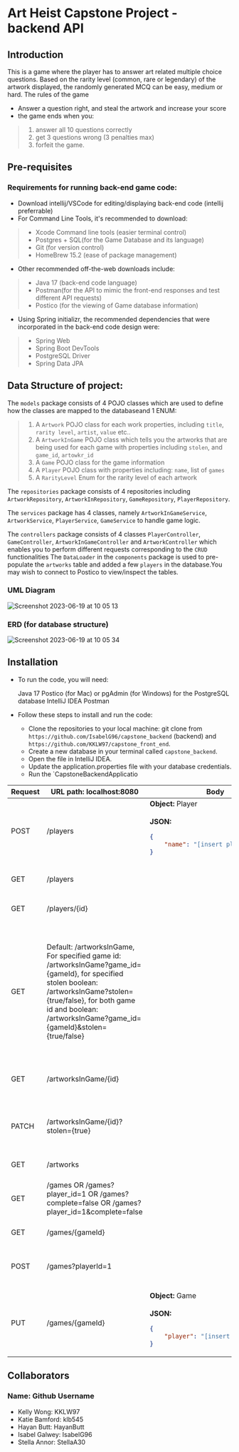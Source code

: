# Art Heist Capstone Project - backend API

## Introduction 
This is a game where the player has to answer art related multiple choice questions. Based on the rarity level (common, rare or legendary) of the artwork displayed, the randomly generated MCQ can be easy, medium or hard.
The rules of the game 
* Answer a question right, and steal the artwork and increase your score
* the game ends when you:
>1.  answer all 10 questions correctly
 >2.  get 3 questions wrong (3 penalties max)
 >3. forfeit the game. 


## Pre-requisites
### Requirements for running back-end game code:
* Download intellij/VSCode for editing/displaying back-end code (intellij preferrable)
* For Command Line Tools, it's recommended to download:
>* Xcode Command line tools (easier terminal control)
>* Postgres + SQL(for the Game Database and its language)
>* Git (for version control)
>* HomeBrew 15.2 (ease of package management)
* Other recommended off-the-web downloads include:
>* Java 17 (back-end code language)
>* Postman(for the API to mimic the front-end responses and test different API requests)
>* Postico (for the viewing of Game database information)
* Using Spring initializr, the recommended dependencies that were incorporated in the back-end code design were:
>* Spring Web
>* Spring Boot DevTools
>* PostgreSQL Driver
>* Spring Data JPA


## Data Structure of project:
The `models` package consists of 4 POJO classes which are used to define how the classes are mapped to the databaseand 1 ENUM:
>1) A `Artwork` POJO class for each work properties, including `title`, `rarity level`, `artist`, `value` etc..
>2) A `ArtworkInGame` POJO class which tells you the artworks that are being used for each game with properties including `stolen`, and `game_id`, `artowkr_id`
>3) A `Game` POJO class for the game information 
>4) A `Player` POJO class with properties including: `name`, list of `games`
>5) A `RarityLevel` Enum for the rarity level of each artwork


The `repositories` package consists of 4 repositories including `ArtworkRepository`, `ArtworkInRepository`, `GameRepository`, `PlayerRepository`.

The `services` package has 4 classes, namely `ArtworkInGameService`, `ArtworkService`, `PlayerService`, `GameService` to handle game logic.

The `controllers` package consists of 4 classes `PlayerController`, `GameController`, `ArtworkInGameController` and `ArtworkController` which enables you to perform different requests corresponding to the `CRUD` functionalities
The `DataLoader` in the `components` package is used to pre-populate the `artworks` table and added a few `players` in the database.You may wish to connect to Postico to view/inspect the tables.

### UML Diagram
![Screenshot 2023-06-19 at 10 05 13](https://github.com/IsabelG96/capstone_backend/assets/56633439/ea009a32-0ad7-41fe-9522-8929242c2f95)

### ERD (for database structure)
![Screenshot 2023-06-19 at 10 05 34](https://github.com/IsabelG96/capstone_backend/assets/56633439/d58be084-d1c4-4d76-a7a2-9a1ee782a8ab)



## Installation
* To run the code, you will need:


     Java 17
     Postico (for Mac) or pgAdmin (for Windows) for the PostgreSQL database
     IntelliJ IDEA
     Postman 


* Follow these steps to install and run the code:
    - Clone the repositories to your local machine: git clone from `https://github.com/IsabelG96/capstone_backend` (backend) and `https://github.com/KKLW97/capstone_front_end`.
    - Create a new database in your terminal called `capstone_backend`.
    - Open the file in IntelliJ IDEA. 
    - Update the application.properties file with your database credentials.
    - Run the `CapstoneBackendApplicatio



<table>
  <thead>
    <tr>
      <th>Request</th>
      <th>URL path: localhost:8080 </th>
      <th>Body</th>
      <th>Functionality</th>
      <th>Information Returned</th>
    </tr>
  </thead>
  <tbody>
  
  
 <tr>
      <td>POST</td>
      <td>/players</td>
      <td> <strong>Object:</strong> Player <br><br> <strong>JSON:</strong>

```json
{
    "name": "[insert player name]"
}
```

</td>
      <td>Creates a new player</td>
      <td>The <code>Player</code> object that was created.</td>
    </tr>
    <tr>
      <td>GET</td>
      <td>/players</td>
      <td></td>
      <td>Gets all players.</td>
      <td>List of all <code>Player</code> objects which consists of player id, player name, and list of games.</td>
    </tr>
    <tr>
      <td>GET</td>
      <td>/players/{id}</td>
      <td></td>
      <td>Gets the player of the Id specified.</td>
      <td>The <code>Player</code> object with the specified Id, which consists of player id, player name, and list of games</td>
    </tr>
    
    
   <tr>
      <td>GET</td>
      <td>Default: /artworksInGame, For specified game id: /artworksInGame?game_id={gameId}, for specified stolen boolean: /artworksInGame?stolen={true/false}, for both game id and boolean: /artworksInGame?game_id={gameId}&stolen={true/false}</td>
      <td></td>
      <td>Gets all artworks in games.</td>
      <td>Returns by default List of all <code>ArtworkInGame </code> objects which consists of an `id`,`stolen` boolean, `game` and `artwork` objects. When with the `@RequestParams` `game_id` or `stolen` boolean, it returns the information based on what is specified in the `@RequestParam`. For example, if you want all artworks in gamr for game id 1, then write `http://localhost:8080/artworksInGame?game_id=1`, for all artworks in game that are stolen , write `http://localhost:8080/artworksInGame?stolen=true`.</td>
   </tr>

  <tr>
      <td>GET</td>
      <td>/artworksInGame/{id}</td>
      <td></td>
      <td>Gets the ArtworkInGame object of the Id specified.</td>
      <td>Returns <code>ArtworkInGame </code> object of the specified id, which consists of an `id`,`stolen` boolean, `game` and `artwork` objects.</td>
  </tr>

  <tr>
      <td>PATCH</td>
      <td>/artworksInGame/{id}?stolen={true}</td>
      <td></td>
      <td>Update the property `stolen` for a specified artork in game by Id.</td>
      <td>The <code>artworkInGame</code> object with the specified Id, which consists of an `id`,`stolen` boolean, `game` and `artwork` objects</td>
  </tr>

  <tr>  
    <td>GET</td>  
    <td>/artworks</td>  
    <td></td>  
    <td>Get all artworks.</td>  
    <td>List of all artwork</td>  
  </tr>  
  
  <tr>  
    <td>GET</td>  
    <td>/games OR /games?player_id=1 OR /games?complete=false OR /games?player_id=1&complete=false</td>  
    <td></td>  
    <td>Gets all games. Option to filter by player id, by complete status, or both.</td>  
    <td>List of all games</td>  
  </tr>  
  <tr>  
    <td>GET</td>  
    <td>/games/{gameId}</td>  
    <td></td>  
    <td>Gets a specific game by its id.</td>  
    <td>The Game object with the specified id.</td>  
  </tr>  
  
  <tr>  
    <td>POST</td>  
    <td>/games?playerId=1</td>  
    <td></td>  
    <td>Creates a game for the player of player id passed into the param.</td>  
    <td>The new <code>Game</code> object that has been created.</td>  
  </tr>  
  
  <tr>  
    <td>PUT</td>  
    <td>/games/{gameId}</td>  
<td>  <strong>Object:</strong> Game<br/><br/><strong>JSON:</strong>

```json
{
    "player": "[insert player name]"
}
```
</td>  
    <td>Updates a game of the specified id.</td>  
    <td>Returns the <code>Game</code> object.</td>  
  </tr>

  </tbody>
</table>

## Collaborators
### Name: Github Username
- Kelly Wong: KKLW97
- Katie Bamford: klb545
- Hayan Butt: HayanButt
- Isabel Galwey: IsabelG96
- Stella Annor: StellaA30

